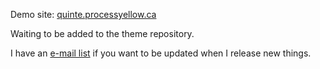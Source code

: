 Demo site: [quinte.processyellow.ca](http://quinte.processyellow.ca)

Waiting to be added to the theme repository.

I have an [e-mail list](http://eepurl.com/by7tJP) if you want to be updated when I release new things.